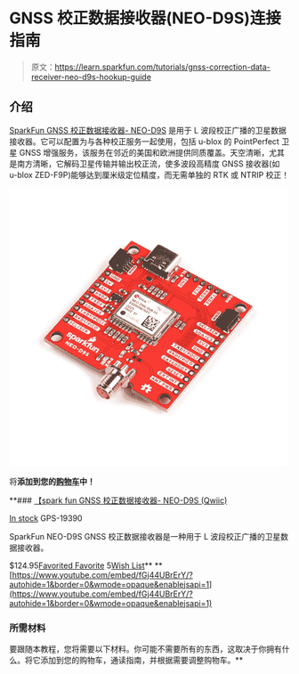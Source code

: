 # GNSS 校正数据接收器(NEO-D9S)连接指南

> 原文：<https://learn.sparkfun.com/tutorials/gnss-correction-data-receiver-neo-d9s-hookup-guide>

## 介绍

[SparkFun GNSS 校正数据接收器- NEO-D9S](https://www.sparkfun.com/products/19390) 是用于 L 波段校正广播的卫星数据接收器。它可以配置为与各种校正服务一起使用，包括 u-blox 的 PointPerfect 卫星 GNSS 增强服务，该服务在邻近的美国和欧洲提供同质覆盖。天空清晰，尤其是南方清晰，它解码卫星传输并输出校正流，使多波段高精度 GNSS 接收器(如 u-blox ZED-F9P)能够达到厘米级定位精度，而无需单独的 RTK 或 NTRIP 校正！

[![SparkFun GNSS Correction Data Receiver - NEO-D9S (Qwiic)](img/795d488b48d866a6ea17134fe3e7e922.png)](https://www.sparkfun.com/products/19390) 

将**添加到您的[购物车](https://www.sparkfun.com/cart)中！**

 **### [【spark fun GNSS 校正数据接收器- NEO-D9S (Qwiic)](https://www.sparkfun.com/products/19390)

[In stock](https://learn.sparkfun.com/static/bubbles/ "in stock") GPS-19390

SparkFun NEO-D9S GNSS 校正数据接收器是一种用于 L 波段校正广播的卫星数据接收器。

$124.95[Favorited Favorite](# "Add to favorites") 5[Wish List](# "Add to wish list")** **[https://www.youtube.com/embed/fGj44UBrErY/?autohide=1&border=0&wmode=opaque&enablejsapi=1](https://www.youtube.com/embed/fGj44UBrErY/?autohide=1&border=0&wmode=opaque&enablejsapi=1)

### 所需材料

要跟随本教程，您将需要以下材料。你可能不需要所有的东西，这取决于你拥有什么。将它添加到您的购物车，通读指南，并根据需要调整购物车。**